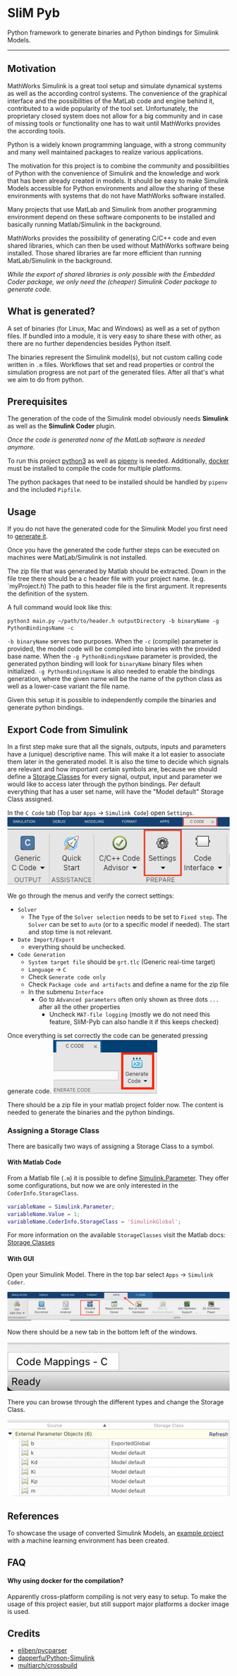 # SliM Pyb
Python framework to generate binaries and Python bindings for Simulink Models.
___

## Motivation
MathWorks Simulink is a great tool setup and simulate dynamical systems as well as the according control systems. The convenience of the graphical interface and the possibilities of the MatLab code and engine behind it, contributed to a wide popularity of the tool set.
Unfortunately, the proprietary closed system does not allow for a big community and in case of missing tools or functionality one has to wait until MathWorks provides the according tools.

Python is a widely known programming language, with a strong community and many well maintained packages to realize various applications. 

The motivation for this project is to combine the community and possibilities of Python with the convenience of Simulink and the knowledge and work that has been already created in models.
It should be easy to make Simulink Models accessible for Python environments and allow the sharing of these environments with systems that do not have MathWorks software installed.

Many projects that use MatLab and Simulink from another programming environment depend on these software components to be installed and basically running Matlab/Simulink in the background. 

MathWorks provides the possibility of generating C/C++ code and even shared libraries, which can then be used without MathWorks software being installed.
Those shared libraries are far more efficient than running MatLab/Simulink in the background.

_While the export of shared libraries is only possible with the Embedded Coder package, we only need the (cheaper) Simulink Coder package to generate code._

## What is generated?

A set of binaries (for Linux, Mac and Windows) as well as a set of python files. If bundled into a module, it is very easy to
share these with other, as there are no further dependencies besides Python itself.

The binaries represent the Simulink model(s), but not custom calling code written in `.m` files. Workflows that set and read properties
or control the simulation progress are not part of the generated files. After all that's what we aim to do from python. 

## Prerequisites

The generation of the code of the Simulink model obviously needs **Simulink** as well as the **Simulink Coder** plugin.

_Once the code is generated none of the MatLab software is needed anymore._

To run this project [python3](https://www.python.org/downloads/) as well as [pipenv](https://pypi.org/project/pipenv/) is needed. Additionally, [docker](https://docs.docker.com/get-docker/) must be installed to compile the code for multiple platforms.

The python packages that need to be installed should be handled by `pipenv` and the included `Pipfile`.

## Usage

If you do not have the generated code for the Simulink Model you first need to [generate it](#export-code-from-simulink).

Once you have the generated the code further steps can be executed on machines were MatLab/Simulink is not installed.

The zip file that was generated by Matlab should be extracted. 
Down in the file tree there should be a c header file with your project name. (e.g. `myProject.h)
The path to this header file is the first argument. It represents the definition of the system.

A full command would look like this:
```
python3 main.py ~/path/to/header.h outputDirectory -b binaryName -g PythonBindingsName -c
```

`-b binaryName` serves two purposes. When the `-c` (compile) parameter is provided, the model code will be compiled into binaries
with the provided base name. When the `-g PythonBindingsName` parameter is provided, the generated python binding will look for `binaryName` binary
files when initialized.
`-g PythonBindingsName` is also needed to enable the bindings generation, where the given name will be the name of the python class as well as a lower-case variant the file name.

Given this setup it is possible to independently compile the binaries and generate python bindings.

## Export Code from Simulink

In a first step make sure that all the signals, outputs, inputs and parameters have a (unique) descriptive name. This will make it a lot easier to associate them later in the generated model.
It is also the time to decide which signals are relevant and how important certain symbols are, because we should define a [Storage Classes](https://www.mathworks.com/help/rtw/ug/choose-a-built-in-storage-class-for-controlling-data-representation-in-the-generated-code.html) for every 
signal, output, input and parameter we would like to access later through the python bindings. Per default everything that has a user set name, will have the "Model default" Storage Class assigned.

In the `C Code` tab (Top bar `Apps` -> `Simulink Code`) open `Settings`.
![](pictures/c-code-tab.png)
![](pictures/coder-settings.png)

We go through the menus and verify the correct settings:
- `Solver`
  - The `Type` of the `Solver selection` needs to be set to `Fixed step`. The `Solver` can be set to `auto` (or to a specific model if needed). The start and stop time is not relevant.
- `Date Import/Export` 
  - everything should be unchecked.
- `Code Generation`
  - `System target file` should be `grt.tlc` (Generic real-time target)
  - `Language` -> `C`
  - Check `Generate code only`
  - Check `Package code and artifacts` and define a name for the zip file
  - In the submenu `Interface`
    - Go to `Advanced parameters` often only shown as three dots `...` after all the other properties
      - Uncheck `MAT-file logging` (mostly we do not need this feature, SliM-Pyb can also handle it if this keeps checked)

Once everything is set correctly the code can be generated pressing generate code.
![](pictures/generate-code.png)

There should be a zip file in your matlab project folder now. The content is needed to generate the binaries and the python bindings.

### Assigning a Storage Class

There are basically two ways of assigning a Storage Class to a symbol.

#### With Matlab Code
From a Matlab file (`.m`) it is possible to define [Simulink.Parameter](https://www.mathworks.com/help/simulink/slref/simulink.parameter.html). They offer some configurations, but now we are only interested in the `CoderInfo.StorageClass`.

```matlab
variableName = Simulink.Parameter;
variableName.Value = 1;
variableName.CoderInfo.StorageClass = 'SimulinkGlobal';
```

For more information on the available `StorageClasses` visit the Matlab docs: [Storage Classes](https://www.mathworks.com/help/rtw/ug/choose-a-built-in-storage-class-for-controlling-data-representation-in-the-generated-code.html)


#### With GUI

Open your Simulink Model. There in the top bar select `Apps` -> `Simulink Coder`.

![](pictures/simulink-code-gui.png)

Now there should be a new tab in the bottom left of the windows.

![](pictures/code-mappings-tab.png)

There you can browse through the different types and change the Storage Class.

![](pictures/parameters-gui.png)


## References

To showcase the usage of converted Simulink Models, an [example project](https://github.com/matamegger/reinforced-pid-parameter) with a machine learning environment has been created.

## FAQ

#### Why using docker for the compilation?
Apparently cross-platform compiling is not very easy to setup.
To make the usage of this project easier, but still support major platforms a docker image is used.

## Credits
- [eliben/pycparser](https://github.com/eliben/pycparser)
- [dapperfu/Python-Simulink](https://github.com/dapperfu/Python-Simulink)
- [multiarch/crossbuild](https://github.com/multiarch/crossbuild)